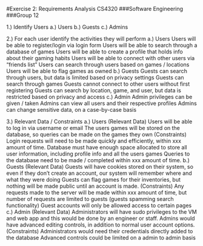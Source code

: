 #Exercise 2: Requirements Analysis CS4320
###Software Engineering
###Group 12 


1.) Identify Users 
  a.) Users
  b.) Guests
  c.) Admins

2.) For each user identify the activities they will perform
  a.) Users 
    Users will be able to register/login via login form
    Users will be able to search through a database of games
    Users will be able to create a profile that holds info about their gaming habits
    Users will be able to connect with other users via “friends list”
    Users can search through users based on games / locations
    Users will be able to flag games as owned
  b.) Guests
    Guests can search through users, but data is limited based on privacy settings
    Guests can search through games
    Guests cannot connect to other users without first registering
    Guests can search by location, game, and user, but data is restricted based on privacy and access
  c.) Admin
    Admin privileges can be given / taken
    Admins can view all users and their respective profiles
    Admins can change sensitive data, on a case-by-case basis

3.) Relevant Data / Constraints 
  a.) Users
    (Relevant Data) 
    Users will be able to log in via username or email
    The users games will be stored on the database, so queries can be made on the games they own
    (Constraints)
    Login requests will need to be made quickly and efficiently, within xxx amount of time.
    Database must have enough space allocated to store all user information, including profile info and all the users games
    Queries to the database need to be made / completed within xxx amount of time. b.) Guests
    (Relevant Data)
    Guests will have cookies stored on their system, so even if they don’t create an account, our system will remember where and what they were doing
    Guests can flag games for their inventories, but nothing will be made public until an account is made.
    (Constraints)
    Any requests made to the server will be made within xxx amount of time, but number of requests are limited to guests (guests spamming search functionality)
    Guest accounts will only be allowed access to certain pages c.) Admin
    (Relevant Data)
    Administrators will have sudo privileges to the VM and web app and this would be done by an engineer or staff.
    Admins would have advanced editing controls, in addition to normal user account options.
    (Constraints)
    Administrators would need their credentials directly added to the database
    Advanced controls could be limited on a admin to admin basis
